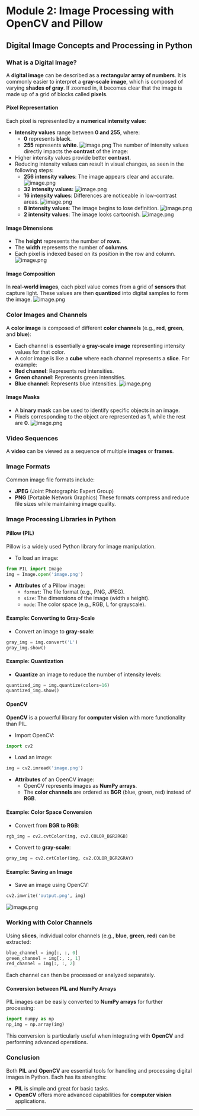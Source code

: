 

# Module 2: Image Processing with OpenCV and Pillow
## Digital Image Concepts and Processing in Python
### What is a Digital Image?
A **digital image** can be described as a **rectangular array of numbers**. It is commonly easier to interpret a **gray-scale image**, which is composed of varying **shades of gray**. If zoomed in, it becomes clear that the image is made up of a grid of blocks called **pixels**.
#### Pixel Representation
Each pixel is represented by a **numerical intensity value**:
- **Intensity values** range between **0 and 255**, where:
	- **0** represents **black**.
	- **255** represents **white**.
![image.png](https://prod-files-secure.s3.us-west-2.amazonaws.com/03e82b26-cccb-4906-bb56-adabcbdc0655/fa1bb4aa-313a-44c2-a7b3-7fa4a8432b08/image.png?X-Amz-Algorithm=AWS4-HMAC-SHA256&X-Amz-Content-Sha256=UNSIGNED-PAYLOAD&X-Amz-Credential=ASIAZI2LB466ZAMGRR7P%2F20250202%2Fus-west-2%2Fs3%2Faws4_request&X-Amz-Date=20250202T101344Z&X-Amz-Expires=3600&X-Amz-Security-Token=IQoJb3JpZ2luX2VjEN7%2F%2F%2F%2F%2F%2F%2F%2F%2F%2FwEaCXVzLXdlc3QtMiJHMEUCIAp1MssuLBW%2BZe%2FQev%2Fgwc6sexR%2BA4hkZCC9LiDQ6QrxAiEAsizznOctSupWQYMm50U0qj8cBkGTP%2Fny7SjuK4MRgNkqiAQI5%2F%2F%2F%2F%2F%2F%2F%2F%2F%2F%2FARAAGgw2Mzc0MjMxODM4MDUiDC9tbotiJp7ApLpqmircA95kIsusB1gBHelag1X9jTP6Ik%2FupyOjzQNKk%2Bcm%2FFxFvMO2WOMPOO40PnVVCDUO6bFPrLZ%2FIZ%2FNdUY9M6%2BDBf350OGJP3jshHYKKOlcFVRyzcuXZid71HnhCdddIeZzKG5%2F78J1EycXzqmqpVU0c6gIJ%2FL5mqEFyY0FaMnIlymlc98maDF7zxLylcjduETAU1CRNY5ZTOX%2B%2BDLYLka8BpUf2N317huWQsWcL%2FfB92Bm0kvyM3tuWGex5GjL06dpshDya1m7WjnHMopM3UlkLq2kIR08L8zC8RpWgmNQs7X8%2FQQ5Q5cspMylZxT%2FQi83OduSHTDVEl5Q0PfFQZAdwlVm8MBR%2Ft49tO23vcvTaaApSzp1q3ADXkgoZ%2Bs%2BGuWrqUavYOytSjt%2BSI45FoCF38HORngwL5F6ujbk7og4pgIk1V7dUUtKzCJ5g0RlF2qBJI%2BfhoGx7GuDCkxqi1kNFoFGfHF%2FJwxZfkd6Z95gC19emJ7xDBHbcln3LDVF6tS%2BDSipZawJleUwg9YPRQ8hOMx6QOQlomhs8u5ZhJwMTa0ggGOMR%2BO1vsRfJPw%2Fe9ETRsS14u1%2BoYnm08hdbtMu6%2Fqb4iZxyN7zOC4jYNkkBe%2Fmc2Mc1aBssPaPeTmEMNCb%2FLwGOqUB6dAm7jz2IMPz%2FNdgMGwt25Qap4CRuH5J0E%2FwmqDXq%2F5%2BbtKP66L%2Fp%2BQ4bcHTuNlwbAE%2FvzYOGdAMVg72CHJCcxiProcTSpcCt1ak%2BzwBRQUhWJaU%2BXPUS8yeYrqXK8smsK9muiHpSrP7J1cbr5X%2F97mSDxxDXWYeiyyMZglXOsR2ka4IZyQXWTE2GiI%2BNXZvotWsAtbogneL9xJ1rDXfA%2BN9Hdps&X-Amz-Signature=1f4e4fd45634625154675ab8f5828d01efa2252256a7e2f88a1101a998063b5a&X-Amz-SignedHeaders=host&x-id=GetObject)
The number of intensity values directly impacts the **contrast** of the image:
- Higher intensity values provide better **contrast**.
- Reducing intensity values can result in visual changes, as seen in the following steps:
	- **256 intensity values**: The image appears clear and accurate.
![image.png](https://prod-files-secure.s3.us-west-2.amazonaws.com/03e82b26-cccb-4906-bb56-adabcbdc0655/0de7dfb4-99dc-4b87-8932-5165b3c3b775/image.png?X-Amz-Algorithm=AWS4-HMAC-SHA256&X-Amz-Content-Sha256=UNSIGNED-PAYLOAD&X-Amz-Credential=ASIAZI2LB466VXUBOINS%2F20250202%2Fus-west-2%2Fs3%2Faws4_request&X-Amz-Date=20250202T101344Z&X-Amz-Expires=3600&X-Amz-Security-Token=IQoJb3JpZ2luX2VjEN%2F%2F%2F%2F%2F%2F%2F%2F%2F%2F%2FwEaCXVzLXdlc3QtMiJHMEUCIQCiGLMVqBSsGzNNPaFZGPha3QFiSSILeLJIJNlgRBixcQIgD%2FQbStqgqmnOtHwiNWAenl5gPYFXXPuLYVdokEVPM1UqiAQI5%2F%2F%2F%2F%2F%2F%2F%2F%2F%2F%2FARAAGgw2Mzc0MjMxODM4MDUiDPVvroXV1jOh7qHYbyrcA51f28gCHMlin7dzh%2BbbK80atEnnDu9qZbhPXWns%2FkhvHV9vTkFzJNoixD%2B9%2BzTHcxlzDQjAfFR3yt2eStRm7Qnygu1irkQ594DrQ%2Fyrk05sp%2FpnqmIMlQ0PtEEIFGGcOq1S4mpav9OYYiIBlzpaWeHsnHF5A%2FDH%2FsAipSqX%2B0MqDEK9H1xlEgy3tYR1yimhqs49up5feEnvNOSk9PFEzc6RHt3cO6RuFop9kGzPOI2sMMwwTSbXTlR3TJy3KYMMkiTaOSXDxcyGg5eoWtUQD05U1J%2BSomQgkabjBAgZfeUDT3%2F0iD9BJx74ixYEETR3mCkOe9t05HmsMmQpRQdQDIcJaUa7%2Fgi1usR0zfSKn%2FITRIWSpXIJdYkfuoSuUwZadAvl4wy3PnPGyhILGu6t%2F9qApRBdMN65eqwkgoQmNn4B3FfFjS930M9J8Fsp8qY7aJ7NYGzMWI2NZCTZc3BxF0oj9ghh1Wa%2BPgJMrUrXdgTjQvQ2S1cTc9ihI%2F%2BlMUkjhQ67V2zw7VvSgatyHASUElaztac35jb1EvjeqEXGeWwG2vs42a%2FeFckkFb8%2Bg3GpzktU0s%2FZhpTkF2j%2BkommevcaYlIv4OSyn5tIpn3W9XqEY4EDtbGqrsyNODz7MKGc%2FLwGOqUBvgyBAWnhPZ5383eXffGD8mdqRJfgr8uC27HSJq7MC2XpmMgVEwO65p0Lww3YdSgjxw1d94hEiUqmV0JgWSjEH5qlq6w79uWfp4PtooZJHW49AIDwQyaCRLjWgVN6xckKMAXZvoekAMU2g1pJYkQ50Sj0IjdvPGudKe%2FqmZBFQWMlG6kgcl7mvSHwyuoQ09p9xuITGFrUo8dau6FRahwNX23AyEJe&X-Amz-Signature=3f1d0d0d79ed356c4c96c528d77b84d8353a9674f8558c74110f39a0bc6b48ea&X-Amz-SignedHeaders=host&x-id=GetObject)
	- **32 intensity values:**
![image.png](https://prod-files-secure.s3.us-west-2.amazonaws.com/03e82b26-cccb-4906-bb56-adabcbdc0655/7eb81f08-b190-4c5a-ba2b-2a498a15b2c4/image.png?X-Amz-Algorithm=AWS4-HMAC-SHA256&X-Amz-Content-Sha256=UNSIGNED-PAYLOAD&X-Amz-Credential=ASIAZI2LB466VXUBOINS%2F20250202%2Fus-west-2%2Fs3%2Faws4_request&X-Amz-Date=20250202T101344Z&X-Amz-Expires=3600&X-Amz-Security-Token=IQoJb3JpZ2luX2VjEN%2F%2F%2F%2F%2F%2F%2F%2F%2F%2F%2FwEaCXVzLXdlc3QtMiJHMEUCIQCiGLMVqBSsGzNNPaFZGPha3QFiSSILeLJIJNlgRBixcQIgD%2FQbStqgqmnOtHwiNWAenl5gPYFXXPuLYVdokEVPM1UqiAQI5%2F%2F%2F%2F%2F%2F%2F%2F%2F%2F%2FARAAGgw2Mzc0MjMxODM4MDUiDPVvroXV1jOh7qHYbyrcA51f28gCHMlin7dzh%2BbbK80atEnnDu9qZbhPXWns%2FkhvHV9vTkFzJNoixD%2B9%2BzTHcxlzDQjAfFR3yt2eStRm7Qnygu1irkQ594DrQ%2Fyrk05sp%2FpnqmIMlQ0PtEEIFGGcOq1S4mpav9OYYiIBlzpaWeHsnHF5A%2FDH%2FsAipSqX%2B0MqDEK9H1xlEgy3tYR1yimhqs49up5feEnvNOSk9PFEzc6RHt3cO6RuFop9kGzPOI2sMMwwTSbXTlR3TJy3KYMMkiTaOSXDxcyGg5eoWtUQD05U1J%2BSomQgkabjBAgZfeUDT3%2F0iD9BJx74ixYEETR3mCkOe9t05HmsMmQpRQdQDIcJaUa7%2Fgi1usR0zfSKn%2FITRIWSpXIJdYkfuoSuUwZadAvl4wy3PnPGyhILGu6t%2F9qApRBdMN65eqwkgoQmNn4B3FfFjS930M9J8Fsp8qY7aJ7NYGzMWI2NZCTZc3BxF0oj9ghh1Wa%2BPgJMrUrXdgTjQvQ2S1cTc9ihI%2F%2BlMUkjhQ67V2zw7VvSgatyHASUElaztac35jb1EvjeqEXGeWwG2vs42a%2FeFckkFb8%2Bg3GpzktU0s%2FZhpTkF2j%2BkommevcaYlIv4OSyn5tIpn3W9XqEY4EDtbGqrsyNODz7MKGc%2FLwGOqUBvgyBAWnhPZ5383eXffGD8mdqRJfgr8uC27HSJq7MC2XpmMgVEwO65p0Lww3YdSgjxw1d94hEiUqmV0JgWSjEH5qlq6w79uWfp4PtooZJHW49AIDwQyaCRLjWgVN6xckKMAXZvoekAMU2g1pJYkQ50Sj0IjdvPGudKe%2FqmZBFQWMlG6kgcl7mvSHwyuoQ09p9xuITGFrUo8dau6FRahwNX23AyEJe&X-Amz-Signature=06955a62b47d7908daa61f255b284fbbef115a03d8424542923e74fc300c9364&X-Amz-SignedHeaders=host&x-id=GetObject)
	- **16 intensity values**: Differences are noticeable in low-contrast areas.
![image.png](https://prod-files-secure.s3.us-west-2.amazonaws.com/03e82b26-cccb-4906-bb56-adabcbdc0655/6bf56d44-9a14-4b7b-98c2-1f00b8630f0c/image.png?X-Amz-Algorithm=AWS4-HMAC-SHA256&X-Amz-Content-Sha256=UNSIGNED-PAYLOAD&X-Amz-Credential=ASIAZI2LB466VXUBOINS%2F20250202%2Fus-west-2%2Fs3%2Faws4_request&X-Amz-Date=20250202T101344Z&X-Amz-Expires=3600&X-Amz-Security-Token=IQoJb3JpZ2luX2VjEN%2F%2F%2F%2F%2F%2F%2F%2F%2F%2F%2FwEaCXVzLXdlc3QtMiJHMEUCIQCiGLMVqBSsGzNNPaFZGPha3QFiSSILeLJIJNlgRBixcQIgD%2FQbStqgqmnOtHwiNWAenl5gPYFXXPuLYVdokEVPM1UqiAQI5%2F%2F%2F%2F%2F%2F%2F%2F%2F%2F%2FARAAGgw2Mzc0MjMxODM4MDUiDPVvroXV1jOh7qHYbyrcA51f28gCHMlin7dzh%2BbbK80atEnnDu9qZbhPXWns%2FkhvHV9vTkFzJNoixD%2B9%2BzTHcxlzDQjAfFR3yt2eStRm7Qnygu1irkQ594DrQ%2Fyrk05sp%2FpnqmIMlQ0PtEEIFGGcOq1S4mpav9OYYiIBlzpaWeHsnHF5A%2FDH%2FsAipSqX%2B0MqDEK9H1xlEgy3tYR1yimhqs49up5feEnvNOSk9PFEzc6RHt3cO6RuFop9kGzPOI2sMMwwTSbXTlR3TJy3KYMMkiTaOSXDxcyGg5eoWtUQD05U1J%2BSomQgkabjBAgZfeUDT3%2F0iD9BJx74ixYEETR3mCkOe9t05HmsMmQpRQdQDIcJaUa7%2Fgi1usR0zfSKn%2FITRIWSpXIJdYkfuoSuUwZadAvl4wy3PnPGyhILGu6t%2F9qApRBdMN65eqwkgoQmNn4B3FfFjS930M9J8Fsp8qY7aJ7NYGzMWI2NZCTZc3BxF0oj9ghh1Wa%2BPgJMrUrXdgTjQvQ2S1cTc9ihI%2F%2BlMUkjhQ67V2zw7VvSgatyHASUElaztac35jb1EvjeqEXGeWwG2vs42a%2FeFckkFb8%2Bg3GpzktU0s%2FZhpTkF2j%2BkommevcaYlIv4OSyn5tIpn3W9XqEY4EDtbGqrsyNODz7MKGc%2FLwGOqUBvgyBAWnhPZ5383eXffGD8mdqRJfgr8uC27HSJq7MC2XpmMgVEwO65p0Lww3YdSgjxw1d94hEiUqmV0JgWSjEH5qlq6w79uWfp4PtooZJHW49AIDwQyaCRLjWgVN6xckKMAXZvoekAMU2g1pJYkQ50Sj0IjdvPGudKe%2FqmZBFQWMlG6kgcl7mvSHwyuoQ09p9xuITGFrUo8dau6FRahwNX23AyEJe&X-Amz-Signature=e640d5d33b108471dbca07375846f0ade469d66926caa9d19c073b8d36f006a4&X-Amz-SignedHeaders=host&x-id=GetObject)
	- **8 intensity values**: The image begins to lose definition.
![image.png](https://prod-files-secure.s3.us-west-2.amazonaws.com/03e82b26-cccb-4906-bb56-adabcbdc0655/cca05878-ca1a-43e0-8bec-1d146756f9ae/image.png?X-Amz-Algorithm=AWS4-HMAC-SHA256&X-Amz-Content-Sha256=UNSIGNED-PAYLOAD&X-Amz-Credential=ASIAZI2LB466VXUBOINS%2F20250202%2Fus-west-2%2Fs3%2Faws4_request&X-Amz-Date=20250202T101344Z&X-Amz-Expires=3600&X-Amz-Security-Token=IQoJb3JpZ2luX2VjEN%2F%2F%2F%2F%2F%2F%2F%2F%2F%2F%2FwEaCXVzLXdlc3QtMiJHMEUCIQCiGLMVqBSsGzNNPaFZGPha3QFiSSILeLJIJNlgRBixcQIgD%2FQbStqgqmnOtHwiNWAenl5gPYFXXPuLYVdokEVPM1UqiAQI5%2F%2F%2F%2F%2F%2F%2F%2F%2F%2F%2FARAAGgw2Mzc0MjMxODM4MDUiDPVvroXV1jOh7qHYbyrcA51f28gCHMlin7dzh%2BbbK80atEnnDu9qZbhPXWns%2FkhvHV9vTkFzJNoixD%2B9%2BzTHcxlzDQjAfFR3yt2eStRm7Qnygu1irkQ594DrQ%2Fyrk05sp%2FpnqmIMlQ0PtEEIFGGcOq1S4mpav9OYYiIBlzpaWeHsnHF5A%2FDH%2FsAipSqX%2B0MqDEK9H1xlEgy3tYR1yimhqs49up5feEnvNOSk9PFEzc6RHt3cO6RuFop9kGzPOI2sMMwwTSbXTlR3TJy3KYMMkiTaOSXDxcyGg5eoWtUQD05U1J%2BSomQgkabjBAgZfeUDT3%2F0iD9BJx74ixYEETR3mCkOe9t05HmsMmQpRQdQDIcJaUa7%2Fgi1usR0zfSKn%2FITRIWSpXIJdYkfuoSuUwZadAvl4wy3PnPGyhILGu6t%2F9qApRBdMN65eqwkgoQmNn4B3FfFjS930M9J8Fsp8qY7aJ7NYGzMWI2NZCTZc3BxF0oj9ghh1Wa%2BPgJMrUrXdgTjQvQ2S1cTc9ihI%2F%2BlMUkjhQ67V2zw7VvSgatyHASUElaztac35jb1EvjeqEXGeWwG2vs42a%2FeFckkFb8%2Bg3GpzktU0s%2FZhpTkF2j%2BkommevcaYlIv4OSyn5tIpn3W9XqEY4EDtbGqrsyNODz7MKGc%2FLwGOqUBvgyBAWnhPZ5383eXffGD8mdqRJfgr8uC27HSJq7MC2XpmMgVEwO65p0Lww3YdSgjxw1d94hEiUqmV0JgWSjEH5qlq6w79uWfp4PtooZJHW49AIDwQyaCRLjWgVN6xckKMAXZvoekAMU2g1pJYkQ50Sj0IjdvPGudKe%2FqmZBFQWMlG6kgcl7mvSHwyuoQ09p9xuITGFrUo8dau6FRahwNX23AyEJe&X-Amz-Signature=176e72f3d6dec9fb65db3e35bbb3e44df540fa716574c7d1eb1dcdb7797dbb0d&X-Amz-SignedHeaders=host&x-id=GetObject)
	- **2 intensity values**: The image looks cartoonish.
![image.png](https://prod-files-secure.s3.us-west-2.amazonaws.com/03e82b26-cccb-4906-bb56-adabcbdc0655/12da64d7-6b97-44e0-bc2c-52b9c47ce212/image.png?X-Amz-Algorithm=AWS4-HMAC-SHA256&X-Amz-Content-Sha256=UNSIGNED-PAYLOAD&X-Amz-Credential=ASIAZI2LB466VXUBOINS%2F20250202%2Fus-west-2%2Fs3%2Faws4_request&X-Amz-Date=20250202T101344Z&X-Amz-Expires=3600&X-Amz-Security-Token=IQoJb3JpZ2luX2VjEN%2F%2F%2F%2F%2F%2F%2F%2F%2F%2F%2FwEaCXVzLXdlc3QtMiJHMEUCIQCiGLMVqBSsGzNNPaFZGPha3QFiSSILeLJIJNlgRBixcQIgD%2FQbStqgqmnOtHwiNWAenl5gPYFXXPuLYVdokEVPM1UqiAQI5%2F%2F%2F%2F%2F%2F%2F%2F%2F%2F%2FARAAGgw2Mzc0MjMxODM4MDUiDPVvroXV1jOh7qHYbyrcA51f28gCHMlin7dzh%2BbbK80atEnnDu9qZbhPXWns%2FkhvHV9vTkFzJNoixD%2B9%2BzTHcxlzDQjAfFR3yt2eStRm7Qnygu1irkQ594DrQ%2Fyrk05sp%2FpnqmIMlQ0PtEEIFGGcOq1S4mpav9OYYiIBlzpaWeHsnHF5A%2FDH%2FsAipSqX%2B0MqDEK9H1xlEgy3tYR1yimhqs49up5feEnvNOSk9PFEzc6RHt3cO6RuFop9kGzPOI2sMMwwTSbXTlR3TJy3KYMMkiTaOSXDxcyGg5eoWtUQD05U1J%2BSomQgkabjBAgZfeUDT3%2F0iD9BJx74ixYEETR3mCkOe9t05HmsMmQpRQdQDIcJaUa7%2Fgi1usR0zfSKn%2FITRIWSpXIJdYkfuoSuUwZadAvl4wy3PnPGyhILGu6t%2F9qApRBdMN65eqwkgoQmNn4B3FfFjS930M9J8Fsp8qY7aJ7NYGzMWI2NZCTZc3BxF0oj9ghh1Wa%2BPgJMrUrXdgTjQvQ2S1cTc9ihI%2F%2BlMUkjhQ67V2zw7VvSgatyHASUElaztac35jb1EvjeqEXGeWwG2vs42a%2FeFckkFb8%2Bg3GpzktU0s%2FZhpTkF2j%2BkommevcaYlIv4OSyn5tIpn3W9XqEY4EDtbGqrsyNODz7MKGc%2FLwGOqUBvgyBAWnhPZ5383eXffGD8mdqRJfgr8uC27HSJq7MC2XpmMgVEwO65p0Lww3YdSgjxw1d94hEiUqmV0JgWSjEH5qlq6w79uWfp4PtooZJHW49AIDwQyaCRLjWgVN6xckKMAXZvoekAMU2g1pJYkQ50Sj0IjdvPGudKe%2FqmZBFQWMlG6kgcl7mvSHwyuoQ09p9xuITGFrUo8dau6FRahwNX23AyEJe&X-Amz-Signature=7c3ece845c32f4463909e87903f498e5c0275b183f25249c8d4ca9e5f4b0a9df&X-Amz-SignedHeaders=host&x-id=GetObject)
#### Image Dimensions
- The **height** represents the number of **rows**.
- The **width** represents the number of **columns**.
- Each pixel is indexed based on its position in the row and column.
![image.png](https://prod-files-secure.s3.us-west-2.amazonaws.com/03e82b26-cccb-4906-bb56-adabcbdc0655/ff056335-e79e-4491-b508-30cd45b6c194/image.png?X-Amz-Algorithm=AWS4-HMAC-SHA256&X-Amz-Content-Sha256=UNSIGNED-PAYLOAD&X-Amz-Credential=ASIAZI2LB466ZAMGRR7P%2F20250202%2Fus-west-2%2Fs3%2Faws4_request&X-Amz-Date=20250202T101344Z&X-Amz-Expires=3600&X-Amz-Security-Token=IQoJb3JpZ2luX2VjEN7%2F%2F%2F%2F%2F%2F%2F%2F%2F%2FwEaCXVzLXdlc3QtMiJHMEUCIAp1MssuLBW%2BZe%2FQev%2Fgwc6sexR%2BA4hkZCC9LiDQ6QrxAiEAsizznOctSupWQYMm50U0qj8cBkGTP%2Fny7SjuK4MRgNkqiAQI5%2F%2F%2F%2F%2F%2F%2F%2F%2F%2F%2FARAAGgw2Mzc0MjMxODM4MDUiDC9tbotiJp7ApLpqmircA95kIsusB1gBHelag1X9jTP6Ik%2FupyOjzQNKk%2Bcm%2FFxFvMO2WOMPOO40PnVVCDUO6bFPrLZ%2FIZ%2FNdUY9M6%2BDBf350OGJP3jshHYKKOlcFVRyzcuXZid71HnhCdddIeZzKG5%2F78J1EycXzqmqpVU0c6gIJ%2FL5mqEFyY0FaMnIlymlc98maDF7zxLylcjduETAU1CRNY5ZTOX%2B%2BDLYLka8BpUf2N317huWQsWcL%2FfB92Bm0kvyM3tuWGex5GjL06dpshDya1m7WjnHMopM3UlkLq2kIR08L8zC8RpWgmNQs7X8%2FQQ5Q5cspMylZxT%2FQi83OduSHTDVEl5Q0PfFQZAdwlVm8MBR%2Ft49tO23vcvTaaApSzp1q3ADXkgoZ%2Bs%2BGuWrqUavYOytSjt%2BSI45FoCF38HORngwL5F6ujbk7og4pgIk1V7dUUtKzCJ5g0RlF2qBJI%2BfhoGx7GuDCkxqi1kNFoFGfHF%2FJwxZfkd6Z95gC19emJ7xDBHbcln3LDVF6tS%2BDSipZawJleUwg9YPRQ8hOMx6QOQlomhs8u5ZhJwMTa0ggGOMR%2BO1vsRfJPw%2Fe9ETRsS14u1%2BoYnm08hdbtMu6%2Fqb4iZxyN7zOC4jYNkkBe%2Fmc2Mc1aBssPaPeTmEMNCb%2FLwGOqUB6dAm7jz2IMPz%2FNdgMGwt25Qap4CRuH5J0E%2FwmqDXq%2F5%2BbtKP66L%2Fp%2BQ4bcHTuNlwbAE%2FvzYOGdAMVg72CHJCcxiProcTSpcCt1ak%2BzwBRQUhWJaU%2BXPUS8yeYrqXK8smsK9muiHpSrP7J1cbr5X%2F97mSDxxDXWYeiyyMZglXOsR2ka4IZyQXWTE2GiI%2BNXZvotWsAtbogneL9xJ1rDXfA%2BN9Hdps&X-Amz-Signature=f79bbdcc2f8a4ecb5d04465febcb4bcc361e4bdf2a3e16a401d539bfd64e076a&X-Amz-SignedHeaders=host&x-id=GetObject)
#### Image Composition
In **real-world images**, each pixel value comes from a grid of **sensors** that capture light. These values are then **quantized** into digital samples to form the image.
![image.png](https://prod-files-secure.s3.us-west-2.amazonaws.com/03e82b26-cccb-4906-bb56-adabcbdc0655/0c721ea0-409b-4d32-b630-a00d6f170d18/image.png?X-Amz-Algorithm=AWS4-HMAC-SHA256&X-Amz-Content-Sha256=UNSIGNED-PAYLOAD&X-Amz-Credential=ASIAZI2LB466ZAMGRR7P%2F20250202%2Fus-west-2%2Fs3%2Faws4_request&X-Amz-Date=20250202T101344Z&X-Amz-Expires=3600&X-Amz-Security-Token=IQoJb3JpZ2luX2VjEN7%2F%2F%2F%2F%2F%2F%2F%2F%2F%2FwEaCXVzLXdlc3QtMiJHMEUCIAp1MssuLBW%2BZe%2FQev%2Fgwc6sexR%2BA4hkZCC9LiDQ6QrxAiEAsizznOctSupWQYMm50U0qj8cBkGTP%2Fny7SjuK4MRgNkqiAQI5%2F%2F%2F%2F%2F%2F%2F%2F%2F%2F%2FARAAGgw2Mzc0MjMxODM4MDUiDC9tbotiJp7ApLpqmircA95kIsusB1gBHelag1X9jTP6Ik%2FupyOjzQNKk%2Bcm%2FFxFvMO2WOMPOO40PnVVCDUO6bFPrLZ%2FIZ%2FNdUY9M6%2BDBf350OGJP3jshHYKKOlcFVRyzcuXZid71HnhCdddIeZzKG5%2F78J1EycXzqmqpVU0c6gIJ%2FL5mqEFyY0FaMnIlymlc98maDF7zxLylcjduETAU1CRNY5ZTOX%2B%2BDLYLka8BpUf2N317huWQsWcL%2FfB92Bm0kvyM3tuWGex5GjL06dpshDya1m7WjnHMopM3UlkLq2kIR08L8zC8RpWgmNQs7X8%2FQQ5Q5cspMylZxT%2FQi83OduSHTDVEl5Q0PfFQZAdwlVm8MBR%2Ft49tO23vcvTaaApSzp1q3ADXkgoZ%2Bs%2BGuWrqUavYOytSjt%2BSI45FoCF38HORngwL5F6ujbk7og4pgIk1V7dUUtKzCJ5g0RlF2qBJI%2BfhoGx7GuDCkxqi1kNFoFGfHF%2FJwxZfkd6Z95gC19emJ7xDBHbcln3LDVF6tS%2BDSipZawJleUwg9YPRQ8hOMx6QOQlomhs8u5ZhJwMTa0ggGOMR%2BO1vsRfJPw%2Fe9ETRsS14u1%2BoYnm08hdbtMu6%2Fqb4iZxyN7zOC4jYNkkBe%2Fmc2Mc1aBssPaPeTmEMNCb%2FLwGOqUB6dAm7jz2IMPz%2FNdgMGwt25Qap4CRuH5J0E%2FwmqDXq%2F5%2BbtKP66L%2Fp%2BQ4bcHTuNlwbAE%2FvzYOGdAMVg72CHJCcxiProcTSpcCt1ak%2BzwBRQUhWJaU%2BXPUS8yeYrqXK8smsK9muiHpSrP7J1cbr5X%2F97mSDxxDXWYeiyyMZglXOsR2ka4IZyQXWTE2GiI%2BNXZvotWsAtbogneL9xJ1rDXfA%2BN9Hdps&X-Amz-Signature=82fe618fc5327a72fd901dcbedd4a7921e479c282847b7710dabf821917bd7f2&X-Amz-SignedHeaders=host&x-id=GetObject)
### Color Images and Channels
A **color image** is composed of different **color channels** (e.g., **red**, **green**, and **blue**):
- Each channel is essentially a **gray-scale image** representing intensity values for that color.
- A color image is like a **cube** where each channel represents a **slice**.
For example:
- **Red channel**: Represents red intensities.
- **Green channel**: Represents green intensities.
- **Blue channel**: Represents blue intensities.
![image.png](https://prod-files-secure.s3.us-west-2.amazonaws.com/03e82b26-cccb-4906-bb56-adabcbdc0655/c0cc17c9-842f-413f-82e8-f3f44278cf74/image.png?X-Amz-Algorithm=AWS4-HMAC-SHA256&X-Amz-Content-Sha256=UNSIGNED-PAYLOAD&X-Amz-Credential=ASIAZI2LB466ZAMGRR7P%2F20250202%2Fus-west-2%2Fs3%2Faws4_request&X-Amz-Date=20250202T101344Z&X-Amz-Expires=3600&X-Amz-Security-Token=IQoJb3JpZ2luX2VjEN7%2F%2F%2F%2F%2F%2F%2F%2F%2F%2FwEaCXVzLXdlc3QtMiJHMEUCIAp1MssuLBW%2BZe%2FQev%2Fgwc6sexR%2BA4hkZCC9LiDQ6QrxAiEAsizznOctSupWQYMm50U0qj8cBkGTP%2Fny7SjuK4MRgNkqiAQI5%2F%2F%2F%2F%2F%2F%2F%2F%2F%2F%2FARAAGgw2Mzc0MjMxODM4MDUiDC9tbotiJp7ApLpqmircA95kIsusB1gBHelag1X9jTP6Ik%2FupyOjzQNKk%2Bcm%2FFxFvMO2WOMPOO40PnVVCDUO6bFPrLZ%2FIZ%2FNdUY9M6%2BDBf350OGJP3jshHYKKOlcFVRyzcuXZid71HnhCdddIeZzKG5%2F78J1EycXzqmqpVU0c6gIJ%2FL5mqEFyY0FaMnIlymlc98maDF7zxLylcjduETAU1CRNY5ZTOX%2B%2BDLYLka8BpUf2N317huWQsWcL%2FfB92Bm0kvyM3tuWGex5GjL06dpshDya1m7WjnHMopM3UlkLq2kIR08L8zC8RpWgmNQs7X8%2FQQ5Q5cspMylZxT%2FQi83OduSHTDVEl5Q0PfFQZAdwlVm8MBR%2Ft49tO23vcvTaaApSzp1q3ADXkgoZ%2Bs%2BGuWrqUavYOytSjt%2BSI45FoCF38HORngwL5F6ujbk7og4pgIk1V7dUUtKzCJ5g0RlF2qBJI%2BfhoGx7GuDCkxqi1kNFoFGfHF%2FJwxZfkd6Z95gC19emJ7xDBHbcln3LDVF6tS%2BDSipZawJleUwg9YPRQ8hOMx6QOQlomhs8u5ZhJwMTa0ggGOMR%2BO1vsRfJPw%2Fe9ETRsS14u1%2BoYnm08hdbtMu6%2Fqb4iZxyN7zOC4jYNkkBe%2Fmc2Mc1aBssPaPeTmEMNCb%2FLwGOqUB6dAm7jz2IMPz%2FNdgMGwt25Qap4CRuH5J0E%2FwmqDXq%2F5%2BbtKP66L%2Fp%2BQ4bcHTuNlwbAE%2FvzYOGdAMVg72CHJCcxiProcTSpcCt1ak%2BzwBRQUhWJaU%2BXPUS8yeYrqXK8smsK9muiHpSrP7J1cbr5X%2F97mSDxxDXWYeiyyMZglXOsR2ka4IZyQXWTE2GiI%2BNXZvotWsAtbogneL9xJ1rDXfA%2BN9Hdps&X-Amz-Signature=78edf8a1cf24947bd1f02a2bb48a8373224ab6c999a5a0d5a020ee6ab283f237&X-Amz-SignedHeaders=host&x-id=GetObject)
#### Image Masks
- A **binary mask** can be used to identify specific objects in an image.
- Pixels corresponding to the object are represented as **1**, while the rest are **0**.
![image.png](https://prod-files-secure.s3.us-west-2.amazonaws.com/03e82b26-cccb-4906-bb56-adabcbdc0655/667eab4d-d19d-4618-81d0-663b6beb002c/image.png?X-Amz-Algorithm=AWS4-HMAC-SHA256&X-Amz-Content-Sha256=UNSIGNED-PAYLOAD&X-Amz-Credential=ASIAZI2LB466ZAMGRR7P%2F20250202%2Fus-west-2%2Fs3%2Faws4_request&X-Amz-Date=20250202T101344Z&X-Amz-Expires=3600&X-Amz-Security-Token=IQoJb3JpZ2luX2VjEN7%2F%2F%2F%2F%2F%2F%2F%2F%2F%2FwEaCXVzLXdlc3QtMiJHMEUCIAp1MssuLBW%2BZe%2FQev%2Fgwc6sexR%2BA4hkZCC9LiDQ6QrxAiEAsizznOctSupWQYMm50U0qj8cBkGTP%2Fny7SjuK4MRgNkqiAQI5%2F%2F%2F%2F%2F%2F%2F%2F%2F%2F%2FARAAGgw2Mzc0MjMxODM4MDUiDC9tbotiJp7ApLpqmircA95kIsusB1gBHelag1X9jTP6Ik%2FupyOjzQNKk%2Bcm%2FFxFvMO2WOMPOO40PnVVCDUO6bFPrLZ%2FIZ%2FNdUY9M6%2BDBf350OGJP3jshHYKKOlcFVRyzcuXZid71HnhCdddIeZzKG5%2F78J1EycXzqmqpVU0c6gIJ%2FL5mqEFyY0FaMnIlymlc98maDF7zxLylcjduETAU1CRNY5ZTOX%2B%2BDLYLka8BpUf2N317huWQsWcL%2FfB92Bm0kvyM3tuWGex5GjL06dpshDya1m7WjnHMopM3UlkLq2kIR08L8zC8RpWgmNQs7X8%2FQQ5Q5cspMylZxT%2FQi83OduSHTDVEl5Q0PfFQZAdwlVm8MBR%2Ft49tO23vcvTaaApSzp1q3ADXkgoZ%2Bs%2BGuWrqUavYOytSjt%2BSI45FoCF38HORngwL5F6ujbk7og4pgIk1V7dUUtKzCJ5g0RlF2qBJI%2BfhoGx7GuDCkxqi1kNFoFGfHF%2FJwxZfkd6Z95gC19emJ7xDBHbcln3LDVF6tS%2BDSipZawJleUwg9YPRQ8hOMx6QOQlomhs8u5ZhJwMTa0ggGOMR%2BO1vsRfJPw%2Fe9ETRsS14u1%2BoYnm08hdbtMu6%2Fqb4iZxyN7zOC4jYNkkBe%2Fmc2Mc1aBssPaPeTmEMNCb%2FLwGOqUB6dAm7jz2IMPz%2FNdgMGwt25Qap4CRuH5J0E%2FwmqDXq%2F5%2BbtKP66L%2Fp%2BQ4bcHTuNlwbAE%2FvzYOGdAMVg72CHJCcxiProcTSpcCt1ak%2BzwBRQUhWJaU%2BXPUS8yeYrqXK8smsK9muiHpSrP7J1cbr5X%2F97mSDxxDXWYeiyyMZglXOsR2ka4IZyQXWTE2GiI%2BNXZvotWsAtbogneL9xJ1rDXfA%2BN9Hdps&X-Amz-Signature=b9aa37588a3cdaa20e1197c6bb378ed70d3980dfebcb9cd9e3f88be9ac43f682&X-Amz-SignedHeaders=host&x-id=GetObject)
### Video Sequences
A **video** can be viewed as a sequence of multiple **images** or **frames**.
### Image Formats
Common image file formats include:
- **JPEG** (Joint Photographic Expert Group)
- **PNG** (Portable Network Graphics)
These formats compress and reduce file sizes while maintaining image quality.
### Image Processing Libraries in Python
#### Pillow (PIL)
Pillow is a widely used Python library for image manipulation.
- To load an image:
```python
from PIL import Image
img = Image.open('image.png')
```
- **Attributes** of a Pillow image:
	- `format`: The file format (e.g., PNG, JPEG).
	- `size`: The dimensions of the image (width x height).
	- `mode`: The color space (e.g., RGB, L for grayscale).
#### Example: Converting to Gray-Scale
- Convert an image to **gray-scale**:
```python
gray_img = img.convert('L')
gray_img.show()
```
#### Example: Quantization
- **Quantize** an image to reduce the number of intensity levels:
```python
quantized_img = img.quantize(colors=16)
quantized_img.show()
```
#### OpenCV
**OpenCV** is a powerful library for **computer vision** with more functionality than PIL.
- Import OpenCV:
```python
import cv2
```
- Load an image:
```python
img = cv2.imread('image.png')
```
- **Attributes** of an OpenCV image:
	- OpenCV represents images as **NumPy arrays**.
	- The **color channels** are ordered as **BGR** (blue, green, red) instead of **RGB**.
#### Example: Color Space Conversion
- Convert from **BGR to RGB**:
```python
rgb_img = cv2.cvtColor(img, cv2.COLOR_BGR2RGB)
```
- Convert to **gray-scale**:
```python
gray_img = cv2.cvtColor(img, cv2.COLOR_BGR2GRAY)
```
#### Example: Saving an Image
- Save an image using OpenCV:
```python
cv2.imwrite('output.png', img)
```
![image.png](https://prod-files-secure.s3.us-west-2.amazonaws.com/03e82b26-cccb-4906-bb56-adabcbdc0655/25fcc977-54ea-484c-997e-9b6bd016f347/image.png?X-Amz-Algorithm=AWS4-HMAC-SHA256&X-Amz-Content-Sha256=UNSIGNED-PAYLOAD&X-Amz-Credential=ASIAZI2LB466ZAMGRR7P%2F20250202%2Fus-west-2%2Fs3%2Faws4_request&X-Amz-Date=20250202T101344Z&X-Amz-Expires=3600&X-Amz-Security-Token=IQoJb3JpZ2luX2VjEN7%2F%2F%2F%2F%2F%2F%2F%2F%2F%2FwEaCXVzLXdlc3QtMiJHMEUCIAp1MssuLBW%2BZe%2FQev%2Fgwc6sexR%2BA4hkZCC9LiDQ6QrxAiEAsizznOctSupWQYMm50U0qj8cBkGTP%2Fny7SjuK4MRgNkqiAQI5%2F%2F%2F%2F%2F%2F%2F%2F%2F%2F%2FARAAGgw2Mzc0MjMxODM4MDUiDC9tbotiJp7ApLpqmircA95kIsusB1gBHelag1X9jTP6Ik%2FupyOjzQNKk%2Bcm%2FFxFvMO2WOMPOO40PnVVCDUO6bFPrLZ%2FIZ%2FNdUY9M6%2BDBf350OGJP3jshHYKKOlcFVRyzcuXZid71HnhCdddIeZzKG5%2F78J1EycXzqmqpVU0c6gIJ%2FL5mqEFyY0FaMnIlymlc98maDF7zxLylcjduETAU1CRNY5ZTOX%2B%2BDLYLka8BpUf2N317huWQsWcL%2FfB92Bm0kvyM3tuWGex5GjL06dpshDya1m7WjnHMopM3UlkLq2kIR08L8zC8RpWgmNQs7X8%2FQQ5Q5cspMylZxT%2FQi83OduSHTDVEl5Q0PfFQZAdwlVm8MBR%2Ft49tO23vcvTaaApSzp1q3ADXkgoZ%2Bs%2BGuWrqUavYOytSjt%2BSI45FoCF38HORngwL5F6ujbk7og4pgIk1V7dUUtKzCJ5g0RlF2qBJI%2BfhoGx7GuDCkxqi1kNFoFGfHF%2FJwxZfkd6Z95gC19emJ7xDBHbcln3LDVF6tS%2BDSipZawJleUwg9YPRQ8hOMx6QOQlomhs8u5ZhJwMTa0ggGOMR%2BO1vsRfJPw%2Fe9ETRsS14u1%2BoYnm08hdbtMu6%2Fqb4iZxyN7zOC4jYNkkBe%2Fmc2Mc1aBssPaPeTmEMNCb%2FLwGOqUB6dAm7jz2IMPz%2FNdgMGwt25Qap4CRuH5J0E%2FwmqDXq%2F5%2BbtKP66L%2Fp%2BQ4bcHTuNlwbAE%2FvzYOGdAMVg72CHJCcxiProcTSpcCt1ak%2BzwBRQUhWJaU%2BXPUS8yeYrqXK8smsK9muiHpSrP7J1cbr5X%2F97mSDxxDXWYeiyyMZglXOsR2ka4IZyQXWTE2GiI%2BNXZvotWsAtbogneL9xJ1rDXfA%2BN9Hdps&X-Amz-Signature=955909276bc0d9d95be023d91034573d1f0da6833debefe6efe88017421f0202&X-Amz-SignedHeaders=host&x-id=GetObject)
### Working with Color Channels
Using **slices**, individual color channels (e.g., **blue**, **green**, **red**) can be extracted:
```python
blue_channel = img[:, :, 0]
green_channel = img[:, :, 1]
red_channel = img[:, :, 2]
```
Each channel can then be processed or analyzed separately.
#### Conversion between PIL and NumPy Arrays
PIL images can be easily converted to **NumPy arrays** for further processing:
```python
import numpy as np
np_img = np.array(img)
```
This conversion is particularly useful when integrating with **OpenCV** and performing advanced operations.
### Conclusion
Both **PIL** and **OpenCV** are essential tools for handling and processing digital images in Python. Each has its strengths:
- **PIL** is simple and great for basic tasks.
- **OpenCV** offers more advanced capabilities for **computer vision** applications.
___


